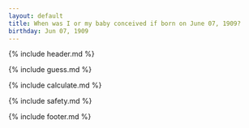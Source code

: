 ```yaml
---
layout: default
title: When was I or my baby conceived if born on June 07, 1909?
birthday: Jun 07, 1909
---
```


{% include header.md %}

{% include guess.md %}

{% include calculate.md %}

{% include safety.md %}

{% include footer.md %}



